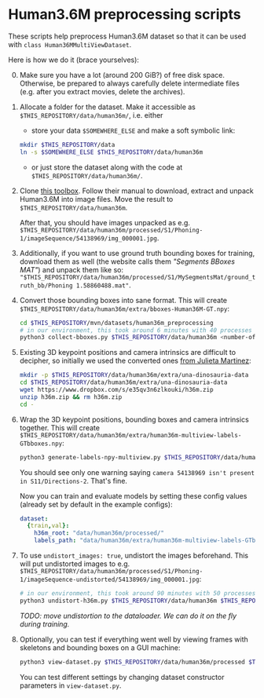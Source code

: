 Human3.6M preprocessing scripts
=======

These scripts help preprocess Human3.6M dataset so that it can be used with `class Human36MMultiViewDataset`.

Here is how we do it (brace yourselves):

0. Make sure you have a lot (around 200 GiB?) of free disk space. Otherwise, be prepared to always carefully delete intermediate files (e.g. after you extract movies, delete the archives).

1. Allocate a folder for the dataset. Make it accessible as `$THIS_REPOSITORY/data/human36m/`, i.e. either

    * store your data `$SOMEWHERE_ELSE` and make a soft symbolic link:
    ```bash
    mkdir $THIS_REPOSITORY/data
    ln -s $SOMEWHERE_ELSE $THIS_REPOSITORY/data/human36m
    ```
    * or just store the dataset along with the code at `$THIS_REPOSITORY/data/human36m/`.

1. Clone [this toolbox](https://github.com/anibali/h36m-fetch). Follow their manual to download, extract and unpack Human3.6M into image files. Move the result to `$THIS_REPOSITORY/data/human36m`.

    After that, you should have images unpacked as e.g. `$THIS_REPOSITORY/data/human36m/processed/S1/Phoning-1/imageSequence/54138969/img_000001.jpg`.

2. Additionally, if you want to use ground truth bounding boxes for training, download them as well (the website calls them *"Segments BBoxes MAT"*) and unpack them like so: `"$THIS_REPOSITORY/data/human36m/processed/S1/MySegmentsMat/ground_truth_bb/Phoning 1.58860488.mat"`.

3. Convert those bounding boxes into sane format. This will create `$THIS_REPOSITORY/data/human36m/extra/bboxes-Human36M-GT.npy`:

    ```bash
    cd $THIS_REPOSITORY/mvn/datasets/human36m_preprocessing
    # in our environment, this took around 6 minutes with 40 processes
    python3 collect-bboxes.py $THIS_REPOSITORY/data/human36m <number-of-parallel-processes>
    ```

4. Existing 3D keypoint positions and camera intrinsics are difficult to decipher, so initially we used the converted ones [from Julieta Martinez](https://github.com/una-dinosauria/3d-pose-baseline/):

    ```bash
    mkdir -p $THIS_REPOSITORY/data/human36m/extra/una-dinosauria-data
    cd $THIS_REPOSITORY/data/human36m/extra/una-dinosauria-data
    wget https://www.dropbox.com/s/e35qv3n6zlkouki/h36m.zip
    unzip h36m.zip && rm h36m.zip
    cd -
    ```

5. Wrap the 3D keypoint positions, bounding boxes and camera intrinsics together. This will create `$THIS_REPOSITORY/data/human36m/extra/human36m-multiview-labels-GTbboxes.npy`:

    ```bash
    python3 generate-labels-npy-multiview.py $THIS_REPOSITORY/data/human36m $THIS_REPOSITORY/data/human36m/extra/una-dinosauria-data/h36m $THIS_REPOSITORY/data/human36m/extra/bboxes-Human36M-GT.npy
    ```

    You should see only one warning saying `camera 54138969 isn't present in S11/Directions-2`. That's fine.

    Now you can train and evaluate models by setting these config values (already set by default in the example configs):

    ```yaml
    dataset:
      {train,val}:
        h36m_root: "data/human36m/processed/"
        labels_path: "data/human36m/extra/human36m-multiview-labels-GTbboxes.npy"
    ```

6. To use `undistort_images: true`, undistort the images beforehand. This will put undistorted images to e.g. `$THIS_REPOSITORY/data/human36m/processed/S1/Phoning-1/imageSequence-undistorted/54138969/img_000001.jpg`:

    ```bash
    # in our environment, this took around 90 minutes with 50 processes
    python3 undistort-h36m.py $THIS_REPOSITORY/data/human36m $THIS_REPOSITORY/data/human36m/extra/human36m-multiview-labels-GTbboxes.npy <number-of-parallel-processes>`
    ```

    *TODO: move undistortion to the dataloader. We can do it on the fly during training.*

7. Optionally, you can test if everything went well by viewing frames with skeletons and bounding boxes on a GUI machine:

    ```bash
    python3 view-dataset.py $THIS_REPOSITORY/data/human36m/processed $THIS_REPOSITORY/data/human36m/extra/human36m-multiview-labels-GTbboxes.npy [<start-sample-number> [<samples-per-step>]]`
    ```

    You can test different settings by changing dataset constructor parameters in `view-dataset.py`.
